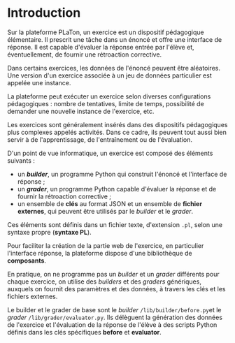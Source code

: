 # Introduction

Sur la plateforme PLaTon, un exercice est un dispositif pédagogique élémentaire. Il prescrit une tâche dans un énoncé et offre une interface de réponse. Il est capable d'évaluer la réponse entrée par l'élève et, éventuellement, de fournir une rétroaction corrective.

Dans certains exercices, les données de l'énoncé peuvent être aléatoires. Une version d'un exercice associée à un jeu de données particulier est appelée une instance.

La plateforme peut exécuter un exercice selon diverses configurations pédagogiques : nombre de tentatives, limite de temps, possibilité de demander une nouvelle instance de l'exercice, etc.

Les exercices sont généralement insérés dans des dispositifs pédagogiques plus complexes appelés activités. Dans ce cadre, ils peuvent tout aussi bien servir à de l'apprentissage, de l'entraînement ou de l'évaluation.

D'un point de vue informatique, un exercice est composé des éléments suivants :

  - un ***builder***, un programme Python qui construit l'énoncé et l'interface de réponse ;
  - un ***grader***, un programme Python capable d'évaluer la réponse et de fournir la rétroaction corrective ;
  - un ensemble de **clés** au format JSON et un ensemble de **fichier externes**, qui peuvent être utilisés par le *builder* et le *grader*. 
  
Ces éléments sont définis dans un fichier texte, d'extension `.pl`, selon une syntaxe propre (**syntaxe PL**).

Pour faciliter la création de la partie web de l'exercice, en particulier l'interface réponse, la plateforme dispose d'une bibliothèque de **composants**.

En pratique, on ne programme pas un *builder* et un *grader* différents pour chaque exercice, on utilise des *builders* et des *graders* génériques, auxquels on fournit des paramètres et des données, à travers les clés et les fichiers externes.

Le builder et le grader de base sont le *builder* `/lib/builder/before.py`et le *grader* `/lib/grader/evaluator.py`. Ils délèguent la génération des données de l'exercice et l'évaluation de la réponse de l'élève à des scripts Python définis dans les clés spécifiques __before__ et __evaluator__.



